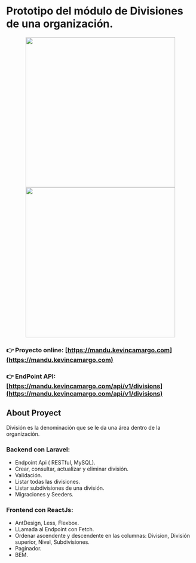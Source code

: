 # Prototipo del módulo de Divisiones de una organización.
<div align="center">
    <img src="https://raw.githubusercontent.com/laravel/art/master/logo-lockup/5%20SVG/2%20CMYK/1%20Full%20Color/laravel-logolockup-cmyk-red.svg" width="400"><img src="https://img.shields.io/badge/React-20232A?style=for-the-badge&logo=react&logoColor=61DAFB" width="400">
</div>

### 👉 Proyecto online: [https://mandu.kevincamargo.com](https://mandu.kevincamargo.com)
### 👉 EndPoint API: [https://mandu.kevincamargo.com/api/v1/divisions](https://mandu.kevincamargo.com/api/v1/divisions)


## About Proyect 

División es la denominación que se le da una área dentro de la organización. 

### Backend con Laravel:
- Endpoint Api ( RESTful, MySQL). 
- Crear, consultar, actualizar y eliminar división.
- Validación.
- Listar todas las divisiones.
- Listar subdivisiones de una división.
- Migraciones y Seeders.
### Frontend con ReactJs:
- AntDesign, Less, Flexbox.
- LLamada al Endpoint con Fetch.
- Ordenar ascendente y descendente en las columnas: Division, División superior, Nivel, Subdivisiones.
- Paginador.
- BEM.

